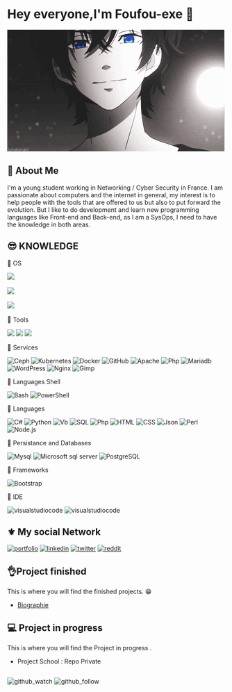 # Hey everyone,I'm Foufou-exe 👋
![Logo](https://raw.githubusercontent.com/Foufou-exe/Foufou-exe/main/asset/image/Content.gif)


## 👀 About Me

I'm a young student working in Networking / Cyber Security in France. I am passionate about computers and the internet in general, my interest is to help people with the tools that are offered to us but also to put forward the evolution.
But I like to do development and learn new programming languages like Front-end and Back-end, as I am a SysOps, I need to have the knowledge in both areas. 


## 😎 KNOWLEDGE

🔰 OS

![](https://img.shields.io/static/v1?label=%20&message=Linux&color=000000&style=for-the-badge&logoColor=FDFEFE&logo=linux)

![](https://img.shields.io/static/v1?label=%20&message=Windows&color=1354EA&style=for-the-badge&logoColor=FDFEFE&logo=microsoft)

![](https://img.shields.io/static/v1?label=%20&message=Mac%20OS&color=black&style=for-the-badge&logoColor=FDFEFE&logo=apple)

🔰 Tools

![](https://img.shields.io/static/v1?label=%20&message=Wireshark&color=blue&style=for-the-badge&logoColor=FDFEFE&logo=wireshark)
![](https://img.shields.io/static/v1?label=%20&message=Cisco%20Packet%20Tracer&color=green&style=for-the-badge&logoColor=FDFEFE&logo=cisco)
![](https://img.shields.io/static/v1?label=%20&message=Filezilla&color=red&style=for-the-badge&logoColor=FDFEFE&logo=filezilla)


🔰 Services

![Ceph](https://img.shields.io/static/v1?label=%20&message=Ceph&color=red&style=for-the-badge&logoColor=FDFEFE&logo=ceph)
![Kubernetes](https://img.shields.io/static/v1?label=%20&message=Kubernetes&color=1354EA&style=for-the-badge&logoColor=FDFEFE&logo=kubernetes)
![Docker](https://img.shields.io/static/v1?label=%20&message=Docker&color=blue&style=for-the-badge&logoColor=FDFEFE&logo=docker)
![GitHub](https://img.shields.io/static/v1?label=%20&message=GitHub&color=black&style=for-the-badge&logoColor=FDFEFE&logo=github)
![Apache](https://img.shields.io/static/v1?label=%20&message=Apache&color=red&style=for-the-badge&logoColor=FDFEFE&logo=apache)
![Php](https://img.shields.io/static/v1?label=%20&message=Php&color=1354EA&style=for-the-badge&logoColor=FDFEFE&logo=php)
![Mariadb](https://img.shields.io/static/v1?label=%20&message=Mariadb&color=BA3B07&style=for-the-badge&logoColor=FDFEFE&logo=mariadb)
![WordPress](https://img.shields.io/static/v1?label=%20&message=wordpress&color=566573&style=for-the-badge&logoColor=FDFEFE&logo=wordpress)
![Nginx](https://img.shields.io/static/v1?label=%20&message=nginx&color=27AE60&style=for-the-badge&logoColor=FDFEFE&logo=nginx)
![Gimp](https://img.shields.io/static/v1?label=%20&message=gimp&color=5C5543&style=for-the-badge&logoColor=FDFEFE&logo=gimp)
![]()
![]()
![]()
![]()
![]()

🔰 Languages Shell

![Bash](https://img.shields.io/static/v1?label=%20&message=Bash&color=93918F&style=for-the-badge&logoColor=FDFEFE&logo=gnubash)
![PowerShell](https://img.shields.io/static/v1?label=%20&message=PowerShell&color=26ADF6&style=for-the-badge&logoColor=FDFEFE&logo=powershell)

🔰 Languages

![C#](https://img.shields.io/static/v1?label=%20&message=Csharp&color=AC29FC&style=for-the-badge&logoColor=FDFEFE&logo=csharp)
![Python](https://img.shields.io/static/v1?label=%20&message=python&color=yellow&style=for-the-badge&logoColor=FDFEFE&logo=python)
![Vb](https://img.shields.io/static/v1?label=%20&message=Visual%20Basic&color=1851DF&style=for-the-badge&logoColor=FDFEFE&logo=visualstudio)
![SQL](https://img.shields.io/static/v1?label=%20&message=SQL&color=A45916&style=for-the-badge&logoColor=FDFEFE&logo=sqlite)
![Php](https://img.shields.io/static/v1?label=%20&message=Php&color=1354EA&style=for-the-badge&logoColor=FDFEFE&logo=php)
![HTML](https://img.shields.io/static/v1?label=%20&message=HTML&color=E34F26&style=for-the-badge&logoColor=FDFEFE&logo=html5)
![CSS](https://img.shields.io/static/v1?label=%20&message=CSS&color=1572B6&style=for-the-badge&logoColor=FDFEFE&logo=css3)
![Json](https://img.shields.io/static/v1?label=%20&message=Javascript&color=F7DF1E&style=for-the-badge&logoColor=FDFEFE&logo=javascript)
![Perl](https://img.shields.io/static/v1?label=%20&message=Perl&color=39457E&style=for-the-badge&logoColor=FDFEFE&logo=perl)
![Node.js](https://img.shields.io/static/v1?label=%20&message=Node.JS&color=339933&style=for-the-badge&logoColor=FDFEFE&logo=nodedotjs)


🔰 Persistance and Databases

![Mysql](https://img.shields.io/static/v1?label=%20&message=Mysql&color=4479A1&style=for-the-badge&logoColor=FDFEFE&logo=mysql)
![Microsoft sql server](https://img.shields.io/static/v1?label=%20&message=Microsoft%20SQL%20Server&color=CC2927&style=for-the-badge&logoColor=FDFEFE&logo=microsoftsqlserver)
![PostgreSQL](https://img.shields.io/static/v1?label=%20&message=PostgreSQL&color=4169E1&style=for-the-badge&logoColor=FDFEFE&logo=postGresql)

🔰 Frameworks

![Bootstrap](https://img.shields.io/static/v1?label=%20&message=Bootstrap&color=7952B3&style=for-the-badge&logoColor=FDFEFE&logo=bootstrap)


🔰 IDE

![visualstudiocode](https://img.shields.io/static/v1?label=%20&message=Visual%20Studio%20Code&color=1851DF&style=for-the-badge&logoColor=FDFEFE&logo=visualstudio)
![visualstudiocode](https://img.shields.io/static/v1?label=%20&message=Visual%20Studio&color=8519D6&style=for-the-badge&logoColor=FDFEFE&logo=visualstudio)
## ⚜️ My social Network
[![portfolio](https://img.shields.io/static/v1?label=%20&message=My%20PortFolio&color=black&style=for-the-badge&logoColor=FDFEFE&logo=azuredevops)](http://ent.btssio.net/thibaut.maurras) 
[![linkedin](https://img.shields.io/badge/linkedin-0A66C2?style=for-the-badge&logo=linkedin&logoColor=white)](https://www.linkedin.com/in/thibaut-maurras/) 
[![twitter](https://img.shields.io/badge/twitter-1DA1F2?style=for-the-badge&logo=twitter&logoColor=white)](https://twitter.com/MaurrasT)
[![reddit](https://img.shields.io/static/v1?label=%20&message=Reddit&color=FF4500&style=for-the-badge&logoColor=FDFEFE&logo=reddit)](https://www.reddit.com/user/Foufou-exe)

## 👌Project finished

This is where you will find the finished projects. 😁

- [Biographie](https://github.com/Foufou-exe/Foufou-exe)


## 💻 Project in progress

This is where you will find the Project in progress .

- Project School : Repo Private
## 

![github_watch](https://img.shields.io/github/watchers/Foufou-exe/Foufou-exe?style=social)
![github_follow](https://img.shields.io/github/followers/Foufou-exe?style=social)
